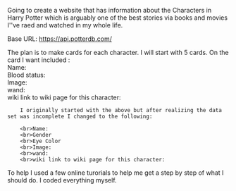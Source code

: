 Going to create a website that has information about the Characters in Harry Potter which is arguably one of the best stories via books and movies I''ve raed and watched in my whole life.

Base URL: https://api.potterdb.com/

The plan is to make cards for each character. I will start with 5 cards.
On the card I want included :
<br>Name:
<br>Blood status:
<br>Image:
<br>wand:
<br>wiki link to wiki page for this character:

        I originally started with the above but after realizing the data set was incomplete I changed to the following:

        <br>Name:
        <br>Gender
        <br>Eye Color
        <br>Image:
        <br>wand:
        <br>wiki link to wiki page for this character:

To help I used a few online turorials to help me get a step by step of what I should do. I coded everything myself.

